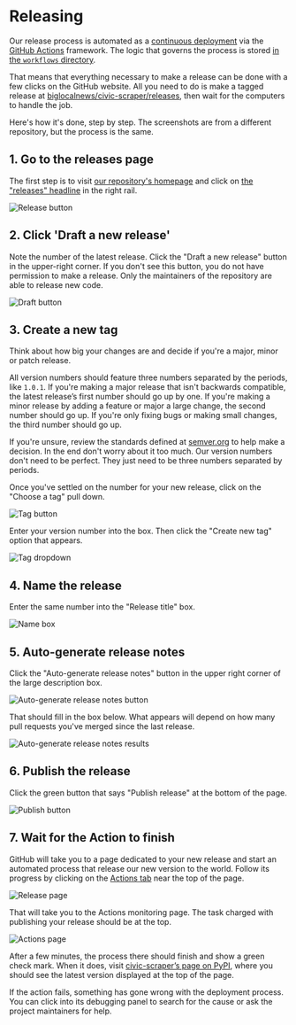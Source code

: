 # Releasing

Our release process is automated as a [continuous deployment](https://en.wikipedia.org/wiki/Continuous_deployment) via the [GitHub Actions](https://github.com/features/actions) framework. The logic that governs the process is stored [in the `workflows` directory](https://github.com/biglocalnews/civic-scraper/blob/main/.github/workflows/continuous-deployment.yml).

That means that everything necessary to make a release can be done with a few clicks on the GitHub website. All you need to do is make a tagged release at [biglocalnews/civic-scraper/releases](https://github.com/biglocalnews/civic-scraper/releases), then wait for the computers to handle the job.

Here's how it's done, step by step. The screenshots are from a different repository, but the process is the same.

## 1. Go to the releases page

The first step is to visit [our repository's homepage](https://github.com/biglocalnews/civic-scraper) and click on [the "releases" headline](https://github.com/biglocalnews/civic-scraper/releases) in the right rail.

![Release button](_static/images/releasing-releases-button.png)

## 2. Click 'Draft a new release'

Note the number of the latest release. Click the "Draft a new release" button in the upper-right corner. If you don't see this button, you do not have permission to make a release. Only the maintainers of the repository are able to release new code.

![Draft button](_static/images/releasing-draft-button.png)

## 3. Create a new tag

Think about how big your changes are and decide if you're a major, minor or patch release.

All version numbers should feature three numbers separated by the periods, like `1.0.1`. If you're making a major release that isn't backwards compatible, the latest release’s first number should go up by one. If you're making a minor release by adding a feature or major a large change, the second number should go up. If you're only fixing bugs or making small changes, the third number should go up.

If you're unsure, review the standards defined at [semver.org](https://semver.org) to help make a decision. In the end don't worry about it too much. Our version numbers don't need to be perfect. They just need to be three numbers separated by periods.

Once you've settled on the number for your new release, click on the "Choose a tag" pull down.

![Tag button](_static/images/releasing-tag-button.png)

Enter your version number into the box. Then click the "Create new tag" option that appears.

![Tag dropdown](_static/images/releasing-name-tag.png)

## 4. Name the release

Enter the same number into the "Release title" box.

![Name box](_static/images/releasing-name-release.png)

## 5. Auto-generate release notes

Click the "Auto-generate release notes" button in the upper right corner of the large description box.

![Auto-generate release notes button](_static/images/releasing-changelog-button.png)

That should fill in the box below. What appears will depend on how many pull requests you've merged since the last release.

![Auto-generate release notes results](_static/images/releasing-changelog-entered.png)

## 6. Publish the release

Click the green button that says "Publish release" at the bottom of the page.

![Publish button](_static/images/releasing-publish-button.png)

## 7. Wait for the Action to finish

GitHub will take you to a page dedicated to your new release and start an automated process that release our new version to the world. Follow its progress by clicking on the [Actions tab](https://github.com/biglocalnews/civic-scraper/actions) near the top of the page.

![Release page](_static/images/releasing-release-published.png)

That will take you to the Actions monitoring page. The task charged with publishing your release should be at the top.

![Actions page](_static/images/releasing-actions-start.png)

After a few minutes, the process there should finish and show a green check mark. When it does, visit [civic-scraper’s page on PyPI](https://pypi.org/project/civic-scraper/), where you should see the latest version displayed at the top of the page.

If the action fails, something has gone wrong with the deployment process. You can click into its debugging panel to search for the cause or ask the project maintainers for help.
